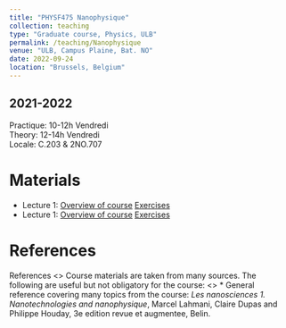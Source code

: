 ```yaml
---
title: "PHYSF475 Nanophysique"
collection: teaching
type: "Graduate course, Physics, ULB"
permalink: /teaching/Nanophysique
venue: "ULB, Campus Plaine, Bat. NO"
date: 2022-09-24
location: "Brussels, Belgium"
---
```


2021-2022
---------
Practique: 10-12h Vendredi  
Theory:    12-14h Vendredi  
Locale:    C.203 & 2NO.707  

Materials
======
* Lecture 1: [Overview of course](/files/Nanophysique/lecture1.pdf)		[Exercises](/files/Nanophysique/Exercises1.pdf)
* Lecture 1: [Overview of course](/files/Nanophysique/lecture2.pdf)		[Exercises](/files/Nanophysique/Exercises2.pdf)

References
=============
References
<> Course materials are taken from many sources. The following are useful but not obligatory for the course:
<> * General reference covering many topics from the course: *Les nanosciences 1. Nanotechnologies and nanophysique*, Marcel Lahmani, Claire Dupas and Philippe Houday, 3e edition revue et augmentee, Belin.


